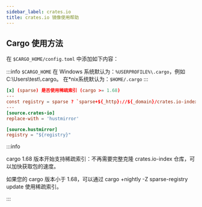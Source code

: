 ```yaml
---
sidebar_label: crates.io
title: crates.io 镜像使用帮助
---
```


## Cargo 使用方法

在 `$CARGO_HOME/config.toml` 中添加如下内容：

:::info
`$CARGO_HOME` 在 Windows 系统默认为：`%USERPROFILE%\.cargo`，例如C:\Users\test\\.cargo。
在*nix系统默认为：`$HOME/.cargo`
:::

```toml varcode
[x] (sparse) 是否使用稀疏索引 (cargo >= 1.68)
---
const registry = sparse ? `sparse+${_http}://${_domain}/crates.io-index/` : `${_http}://${_domain}/git/crates.io-index`
---
[source.crates-io]
replace-with = 'hustmirror'

[source.hustmirror]
registry = "${registry}"
```


:::info

cargo 1.68 版本开始支持稀疏索引：不再需要完整克隆 crates.io-index 仓库，可以加快获取包的速度。

如果您的 cargo 版本小于 1.68，可以通过 cargo +nightly -Z sparse-registry update 使用稀疏索引。

:::
